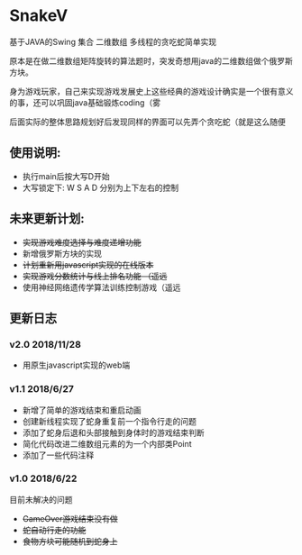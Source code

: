 # SnakeV
基于JAVA的Swing 集合 二维数组 多线程的贪吃蛇简单实现

原本是在做二维数组矩阵旋转的算法题时，突发奇想用java的二维数组做个俄罗斯方块。

身为游戏玩家，自己来实现游戏发展史上这些经典的游戏设计确实是一个很有意义的事，还可以巩固java基础锻炼coding（雾

后面实际的整体思路规划好后发现同样的界面可以先弄个贪吃蛇（就是这么随便



## 使用说明:
- 执行main后按大写D开始
- 大写锁定下: W S A D 分别为上下左右的控制

## 未来更新计划:

- ~~实现游戏难度选择与难度递增功能~~ 
- 新增俄罗斯方块的实现
- ~~计划重新用javascript实现的在线版本~~ 
- ~~实现游戏分数统计与线上排名功能 （遥远~~
- 使用神经网络遗传学算法训练控制游戏（遥远



## 更新日志

### v2.0 2018/11/28
- 用原生javascript实现的web端


### v1.1 2018/6/27
- 新增了简单的游戏结束和重启动画
- 创建新线程实现了蛇身重复前一个指令行走的问题
- 添加了蛇身后退和头部接触到身体时的游戏结束判断
- 简化代码改进二维数组元素的为一个内部类Point
- 添加了一些代码注释

### v1.0 2018/6/22

目前未解决的问题 
- ~~GameOver游戏结束没有做~~
- ~~蛇自动行走的功能~~
- ~~食物方块可能随机到蛇身上~~

